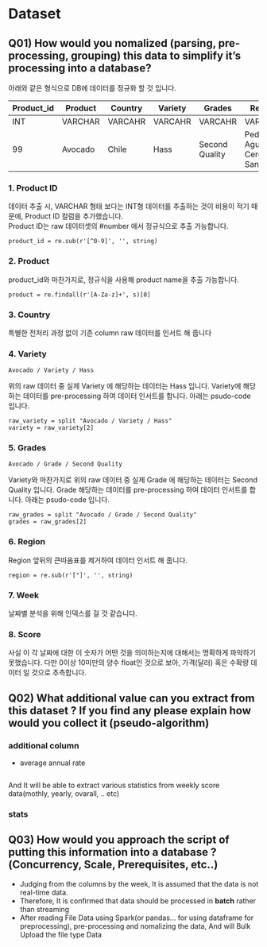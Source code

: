 # Dataset
## Q01) How would you nomalized (parsing, pre-processing, grouping) this data to simplify it’s processing into a database?

아래와 같은 형식으로 DB에 데이터를 정규화 할 것 입니다.

| Product_id | Product | Country | Variety | Grades         | Region                        | Week       | Score |
| ---------- | ------- | ------- | ------- | -------------- | ----------------------------- | ---------- | ----- |
| INT        | VARCHAR | VARCAHR | VARCAHR | VARCAHR        | VARCHAR                       | DATE       | FLOAT |
| 99         | Avocado | Chile   | Hass    | Second Quality | Pedro Aguirre Cerda, Santiago | 2020-11-16 | 4.15  |

### 1. Product ID
데이터 추출 시, VARCHAR 형태 보다는 INT형 데이터를 추출하는 것이 비용이 적기 때문에, Product ID 컬럼을 추가했습니다.   
Product ID는 raw 데이터셋의 #number 에서 정규식으로 추출 가능합니다.

```
product_id = re.sub(r'[^0-9]', '', string)
```
### 2. Product
product_id와 마찬가지로, 정규식을 사용해 product name을 추출 가능합니다.

```
product = re.findall(r'[A-Za-z]+', s)[0]
```
### 3. Country
특별한 전처리 과정 없이 기존 column raw 데이터를 인서트 해 줍니다

### 4. Variety
```
Avocado / Variety / Hass
```

위의 raw 데이터 중 실제 Variety 에 해당하는 데이터는 Hass 입니다. Variety에 해당하는 데이터를 pre-processing 하여 데이터 인서트를 합니다. 아래는 psudo-code 입니다.
```
raw_variety = split "Avocado / Variety / Hass"
variety = raw_variety[2]
```
### 5. Grades
```
Avocado / Grade / Second Quality
```

Variety와 마찬가지로 위의 raw 데이터 중 실제 Grade 에 해당하는 데이터는 Second Quality 입니다. Grade 해당하는 데이터를 pre-processing 하여 데이터 인서트를 합니다. 아래는 psudo-code 입니다.
```
raw_grades = split "Avocado / Grade / Second Quality"
grades = raw_grades[2]
```
### 6. Region
Region 앞뒤의 큰따옴표를 제거하여 데이터 인서트 해 줍니다.

```
region = re.sub(r'["]', '', string)
```
### 7. Week
날짜별 분석을 위해 인덱스를 걸 것 같습니다.

### 8. Score
사실 이 각 날짜에 대한 이 숫자가 어떤 것을 의미하는지에 대해서는 명확하게 파악하기 못했습니다.
다만 0이상 10미만의 양수 float인 것으로 보아, 가격(달러) 혹은 수확량 데이터 일 것으로 추측합니다.

## Q02) What additional value can you extract from this dataset ? If you find any please explain how would you collect it (pseudo-algorithm)
### additional column
- average annual rate
```

``` 
And It will be able to extract various statistics from weekly score data(mothly, yearly, ovarall, .. etc)

### stats

## Q03) How would you approach the script of putting this information into a database ?(Concurrency, Scale, Prerequisites, etc..)
- Judging from the columns by the week, It is assumed that the data is not real-time data.
- Therefore, It is confirmed that data should be processed in **batch** rather than streaming
- After reading File Data using Spark(or pandas... for using dataframe for preprocessing), pre-processing and nomalizing the data, And will Bulk Upload the file type Data